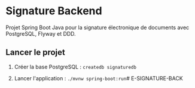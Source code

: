 # Signature Backend

Projet Spring Boot Java pour la signature électronique de documents avec PostgreSQL, Flyway et DDD.

## Lancer le projet

1. Créer la base PostgreSQL :
   `createdb signaturedb`

2. Lancer l'application :
   `./mvnw spring-boot:run`# E-SIGNATURE-BACK
